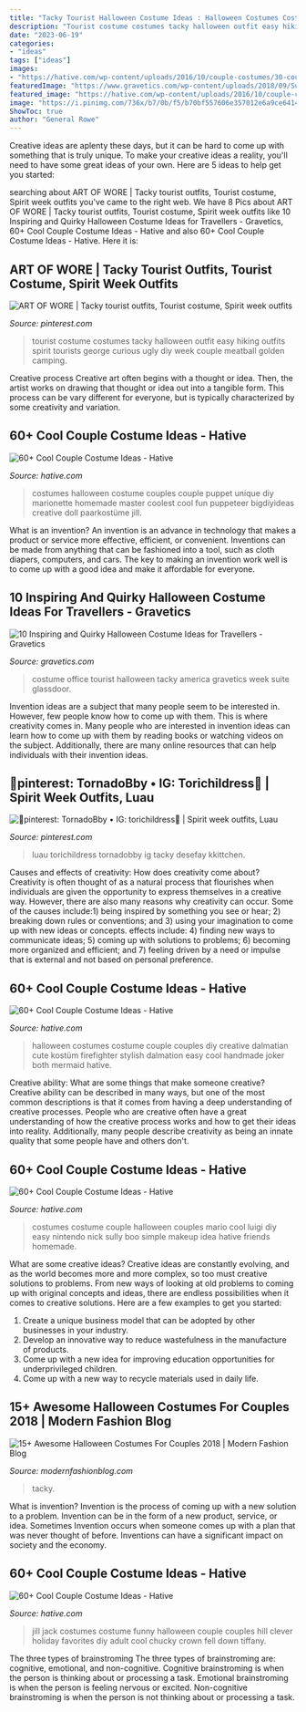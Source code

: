 ```yaml
---
title: "Tacky Tourist Halloween Costume Ideas : Halloween Costumes Costume Couple Couples Diy Creative Dalmatian Cute Kostüm Firefighter Stylish Dalmation Easy Cool Handmade Joker Both Mermaid Hative"
description: "Tourist costume costumes tacky halloween outfit easy hiking outfits spirit tourists george curious ugly diy week couple meatball golden camping"
date: "2023-06-19"
categories:
- "ideas"
tags: ["ideas"]
images:
- "https://hative.com/wp-content/uploads/2016/10/couple-costumes/30-couple-costume-ideas.jpg"
featuredImage: "https://www.gravetics.com/wp-content/uploads/2018/09/SuiteAmerica-Office-Photos.jpg"
featured_image: "https://hative.com/wp-content/uploads/2016/10/couple-costumes/28-couple-costume-ideas-1.jpg"
image: "https://i.pinimg.com/736x/b7/0b/f5/b70bf557606e357012e6a9ce6414d334--easy-costumes-costume-ideas.jpg"
ShowToc: true
author: "General Rowe"
---
```



Creative ideas are aplenty these days, but it can be hard to come up with something that is truly unique. To make your creative ideas a reality, you'll need to have some great ideas of your own. Here are 5 ideas to help get you started: 

	

		
searching about ART OF WORE | Tacky tourist outfits, Tourist costume, Spirit week outfits you've came to the right web. We have 8 Pics about ART OF WORE | Tacky tourist outfits, Tourist costume, Spirit week outfits like 10 Inspiring and Quirky Halloween Costume Ideas for Travellers - Gravetics, 60+ Cool Couple Costume Ideas - Hative and also 60+ Cool Couple Costume Ideas - Hative. Here it is:
		
    
## ART OF WORE | Tacky Tourist Outfits, Tourist Costume, Spirit Week Outfits

<img loading=lazy src="https://i.pinimg.com/736x/b7/0b/f5/b70bf557606e357012e6a9ce6414d334--easy-costumes-costume-ideas.jpg" onerror="this.onerror=null;this.src='https://tse1.mm.bing.net/th?id=OIP.jhbL5m9sRR_yYCfwI56AkAHaJ4&amp;pid=15.1';" alt="ART OF WORE | Tacky tourist outfits, Tourist costume, Spirit week outfits">

_Source: pinterest.com_

>tourist costume costumes tacky halloween outfit easy hiking outfits spirit tourists george curious ugly diy week couple meatball golden camping. 

	

Creative process
Creative art often begins with a thought or idea. Then, the artist works on drawing that thought or idea out into a tangible form. This process can be vary different for everyone, but is typically characterized by some creativity and variation.

    
## 60+ Cool Couple Costume Ideas - Hative

<img loading=lazy src="https://hative.com/wp-content/uploads/2016/10/couple-costumes/18-couple-costume-ideas-1.jpg" onerror="this.onerror=null;this.src='https://tse2.mm.bing.net/th?id=OIP.W5hG2jbY7wK1gRAZMmyp1wHaNK&amp;pid=15.1';" alt="60+ Cool Couple Costume Ideas - Hative">

_Source: hative.com_

>costumes halloween costume couples couple puppet unique diy marionette homemade master coolest cool fun puppeteer bigdiyideas creative doll paarkostüme jill. 

	

What is an invention?
An invention is an advance in technology that makes a product or service more effective, efficient, or convenient. Inventions can be made from anything that can be fashioned into a tool, such as cloth diapers, computers, and cars. The key to making an invention work well is to come up with a good idea and make it affordable for everyone.

    
## 10 Inspiring And Quirky Halloween Costume Ideas For Travellers - Gravetics

<img loading=lazy src="https://www.gravetics.com/wp-content/uploads/2018/09/SuiteAmerica-Office-Photos.jpg" onerror="this.onerror=null;this.src='https://tse4.mm.bing.net/th?id=OIP.07pwEQ2dCkkbsSVhboC18gHaJ4&amp;pid=15.1';" alt="10 Inspiring and Quirky Halloween Costume Ideas for Travellers - Gravetics">

_Source: gravetics.com_

>costume office tourist halloween tacky america gravetics week suite glassdoor. 

	

Invention ideas are a subject that many people seem to be interested in. However, few people know how to come up with them. This is where creativity comes in. Many people who are interested in invention ideas can learn how to come up with them by reading books or watching videos on the subject. Additionally, there are many online resources that can help individuals with their invention ideas.

    
## 🦋pinterest: TornadoBby • IG: Torichildress🦋 | Spirit Week Outfits, Luau

<img loading=lazy src="https://i.pinimg.com/736x/2d/5e/d3/2d5ed335ffda462c07f8d298ff50d530.jpg" onerror="this.onerror=null;this.src='https://tse1.mm.bing.net/th?id=OIP.mDwYZHIxB-n0rvWxqAx6swHaNL&amp;pid=15.1';" alt="🦋pinterest: TornadoBby • IG: torichildress🦋 | Spirit week outfits, Luau">

_Source: pinterest.com_

>luau torichildress tornadobby ig tacky desefay kkittchen. 

	

Causes and effects of creativity: How does creativity come about?
Creativity is often thought of as a natural process that flourishes when individuals are given the opportunity to express themselves in a creative way. However, there are also many reasons why creativity can occur. Some of the causes include:1) being inspired by something you see or hear; 2) breaking down rules or conventions; and 3) using your imagination to come up with new ideas or concepts. effects include: 4) finding new ways to communicate ideas; 5) coming up with solutions to problems; 6) becoming more organized and efficient; and 7) feeling driven by a need or impulse that is external and not based on personal preference.

    
## 60+ Cool Couple Costume Ideas - Hative

<img loading=lazy src="https://hative.com/wp-content/uploads/2016/10/couple-costumes/30-couple-costume-ideas.jpg" onerror="this.onerror=null;this.src='https://tse1.mm.bing.net/th?id=OIP.fI4anpdbiFuW8qv80Tb6hQHaJQ&amp;pid=15.1';" alt="60+ Cool Couple Costume Ideas - Hative">

_Source: hative.com_

>halloween costumes costume couple couples diy creative dalmatian cute kostüm firefighter stylish dalmation easy cool handmade joker both mermaid hative. 

	

Creative ability: What are some things that make someone creative?
Creative ability can be described in many ways, but one of the most common descriptions is that it comes from having a deep understanding of creative processes. People who are creative often have a great understanding of how the creative process works and how to get their ideas into reality. Additionally, many people describe creativity as being an innate quality that some people have and others don't.

    
## 60+ Cool Couple Costume Ideas - Hative

<img loading=lazy src="https://hative.com/wp-content/uploads/2016/10/couple-costumes/28-couple-costume-ideas-1.jpg" onerror="this.onerror=null;this.src='https://tse1.mm.bing.net/th?id=OIP.e5V-Crr4F9YWCDdKCbGKogHaP2&amp;pid=15.1';" alt="60+ Cool Couple Costume Ideas - Hative">

_Source: hative.com_

>costumes costume couple halloween couples mario cool luigi diy easy nintendo nick sully boo simple makeup idea hative friends homemade. 

	

What are some creative ideas?
Creative ideas are constantly evolving, and as the world becomes more and more complex, so too must creative solutions to problems. From new ways of looking at old problems to coming up with original concepts and ideas, there are endless possibilities when it comes to creative solutions. Here are a few examples to get you started:
1. Create a unique business model that can be adopted by other businesses in your industry.
2. Develop an innovative way to reduce wastefulness in the manufacture of products.
3. Come up with a new idea for improving education opportunities for underprivileged children.
4. Come up with a new way to recycle materials used in daily life.

    
## 15+ Awesome Halloween Costumes For Couples 2018 | Modern Fashion Blog

<img loading=lazy src="https://modernfashionblog.com/wp-content/uploads/2018/07/15-Awesome-Halloween-Costumes-For-Couples-2018-11.jpg" onerror="this.onerror=null;this.src='https://tse3.mm.bing.net/th?id=OIP.n7OxOvDN6fGBeRGRy-c7hQHaKC&amp;pid=15.1';" alt="15+ Awesome Halloween Costumes For Couples 2018 | Modern Fashion Blog">

_Source: modernfashionblog.com_

>tacky. 

	

What is invention?
Invention is the process of coming up with a new solution to a problem. Invention can be in the form of a new product, service, or idea. Sometimes Invention occurs when someone comes up with a plan that was never thought of before. Inventions can have a significant impact on society and the economy.

    
## 60+ Cool Couple Costume Ideas - Hative

<img loading=lazy src="https://hative.com/wp-content/uploads/2016/10/couple-costumes/19-couple-costume-ideas-1.jpg" onerror="this.onerror=null;this.src='https://tse2.mm.bing.net/th?id=OIP.Q95b3_7qVZ3MOKJZUd2KlAHaJ1&amp;pid=15.1';" alt="60+ Cool Couple Costume Ideas - Hative">

_Source: hative.com_

>jill jack costumes costume funny halloween couple couples hill clever holiday favorites diy adult cool chucky crown fell down tiffany. 

	

The three types of brainstroming
The three types of brainstroming are: cognitive, emotional, and non-cognitive. Cognitive brainstroming is when the person is thinking about or processing a task. Emotional brainstroming is when the person is feeling nervous or excited. Non-cognitive brainstroming is when the person is not thinking about or processing a task.

